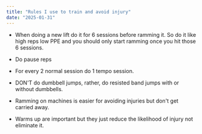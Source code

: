 ```yaml
---
title: "Rules I use to train and avoid injury"
date: "2025-01-31"
---
```


- When doing a new lift do it for 6 sessions before ramming it. So do it like high reps low PPE and you should only start ramming once you hit those 6 sessions.

- Do pause reps

- For every 2 normal session do 1 tempo session.

- DON'T do dumbbell jumps, rather, do resisted band jumps with or without dumbbells.

- Ramming on machines is easier for avoiding injuries but don't get carried away.

- Warms up are important but they just reduce the likelihood of injury not eliminate it.
